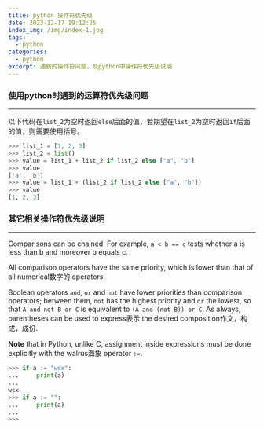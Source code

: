 ```yaml
---
title: python 操作符优先级
date: 2023-12-17 19:12:25
index_img: /img/index-1.jpg
tags:
  - python
categories:
  - python
excerpt: 遇到的操作符问题，及python中操作符优先级说明
---
```

### 使用python时遇到的运算符优先级问题
---
以下代码在`list_2`为空时返回`else`后面的值，若期望在`list_2`为空时返回`if`后面的值，则需要使用括号。
```python
>>> list_1 = [1, 2, 3]
>>> list_2 = list()
>>> value = list_1 + list_2 if list_2 else ["a", "b"]
>>> value
['a', 'b']
>>> value = list_1 + (list_2 if list_2 else ["a", "b"])
>>> value
[1, 2, 3]
```

### 其它相关操作符优先级说明
---
Comparisons can be chained. For example, `a < b == c` tests whether a is less than b and moreover b equals c. 

All comparison operators have the same priority, which is lower than that of all numerical数字的 operators. 

Boolean operators `and`, `or` and `not` have lower priorities than comparison operators; between them, `not` has the highest priority and `or` the lowest, so that `A and not B or C` is equivalent to `(A and (not B)) or C`. As always, parentheses can be used to express表示 the desired composition作文，构成，成份. 

**Note** that in Python, unlike C, assignment inside expressions must be done explicitly with the walrus海象 operator `:=`. 
```python
>>> if a := "wsx":
...     print(a)
...
wsx
>>> if a := "":
...     print(a)
...
>>>
```